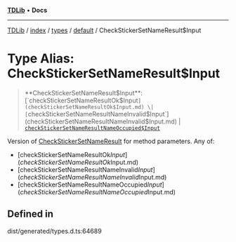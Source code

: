 [**TDLib**](../../../../../../README.md) • **Docs**

***

[TDLib](../../../../../../modules.md) / [index](../../../../../README.md) / [types](../../../README.md) / [default](../README.md) / CheckStickerSetNameResult$Input

# Type Alias: CheckStickerSetNameResult$Input

> **CheckStickerSetNameResult$Input**: [`checkStickerSetNameResultOk$Input`](checkStickerSetNameResultOk$Input.md) \| [`checkStickerSetNameResultNameInvalid$Input`](checkStickerSetNameResultNameInvalid$Input.md) \| [`checkStickerSetNameResultNameOccupied$Input`](checkStickerSetNameResultNameOccupied$Input.md)

Version of [CheckStickerSetNameResult](CheckStickerSetNameResult.md) for method parameters.
Any of:
- [checkStickerSetNameResultOk$Input](checkStickerSetNameResultOk$Input.md)
- [checkStickerSetNameResultNameInvalid$Input](checkStickerSetNameResultNameInvalid$Input.md)
- [checkStickerSetNameResultNameOccupied$Input](checkStickerSetNameResultNameOccupied$Input.md)

## Defined in

dist/generated/types.d.ts:64689
